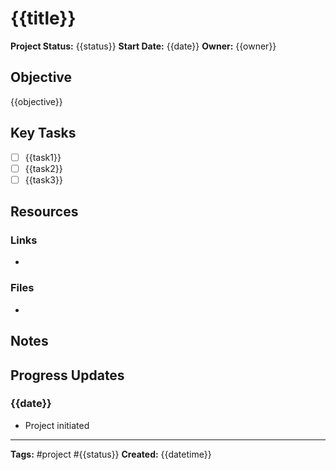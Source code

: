 # {{title}}

**Project Status:** {{status}}
**Start Date:** {{date}}
**Owner:** {{owner}}

## Objective

{{objective}}

## Key Tasks

- [ ] {{task1}}
- [ ] {{task2}}
- [ ] {{task3}}

## Resources

### Links

-

### Files

-

## Notes

## Progress Updates

### {{date}}

- Project initiated

---

**Tags:** #project #{{status}}
**Created:** {{datetime}}

